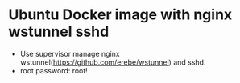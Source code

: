 # Ubuntu Docker image with nginx wstunnel sshd
- Use supervisor manage nginx wstunnel(https://github.com/erebe/wstunnel) and sshd.
- root password: root!
